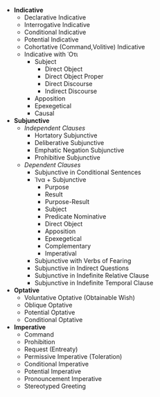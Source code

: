 - **Indicative**
	- Declarative Indicative
	- Interrogative Indicative
	- Conditional Indicative
	- Potential Indicative
	- Cohortative (Command,Volitive) Indicative
	- Indicative with ῾Οτι
		- Subject
			- Direct Object
			- Direct Object Proper
			- Direct Discourse
			- Indirect Discourse
		- Apposition
		- Epexegetical
		- Causal
- **Subjunctive**
	- *Independent Clauses*
		- Hortatory Subjunctive
		- Deliberative Subjunctive
		- Emphatic Negation Subjunctive
		- Prohibitive Subjunctive
	- *Dependent Clauses*
		- Subjunctive in Conditional Sentences
		- ῾Ινα + Subjunctive
			- Purpose
			- Result
			- Purpose-Result
			- Subject
			- Predicate Nominative
			- Direct Object
			- Apposition
			- Epexegetical
			- Complementary
			- Imperatival
		- Subjunctive with Verbs of Fearing
		- Subjunctive in Indirect Questions
		- Subjunctive in Indefinite Relative Clause
		- Subjunctive in Indefinite Temporal Clause
- **Optative**
	- Voluntative Optative (Obtainable Wish)
	- Oblique Optative
	- Potential Optative
	- Conditional Optative
- **Imperative**
	- Command
	- Prohibition
	- Request (Entreaty)
	- Permissive Imperative (Toleration)
	- Conditional Imperative
	- Potential Imperative
	- Pronouncement Imperative
	- Stereotyped Greeting